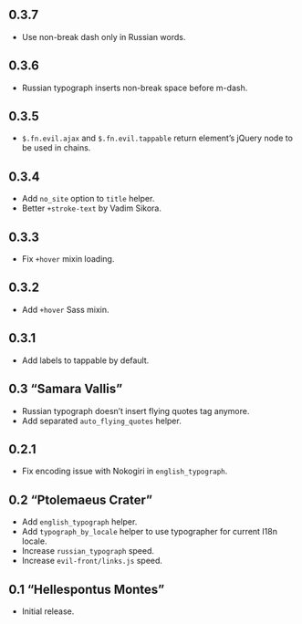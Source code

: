 ## 0.3.7

* Use non-break dash only in Russian words.

## 0.3.6

* Russian typograph inserts non-break space before m-dash.

## 0.3.5

* `$.fn.evil.ajax` and `$.fn.evil.tappable` return element’s jQuery node
  to be used in chains.

## 0.3.4

* Add `no_site` option to `title` helper.
* Better `+stroke-text` by Vadim Sikora.

## 0.3.3

* Fix `+hover` mixin loading.

## 0.3.2

* Add `+hover` Sass mixin.

## 0.3.1

* Add labels to tappable by default.

## 0.3 “Samara Vallis”

* Russian typograph doesn’t insert flying quotes tag anymore.
* Add separated `auto_flying_quotes` helper.

## 0.2.1

* Fix encoding issue with Nokogiri in `english_typograph`.

## 0.2 “Ptolemaeus Crater”

* Add `english_typograph` helper.
* Add `typograph_by_locale` helper to use typographer for current I18n locale.
* Increase `russian_typograph` speed.
* Increase `evil-front/links.js` speed.

## 0.1 “Hellespontus Montes”

* Initial release.

